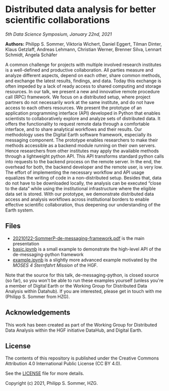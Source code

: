 # Distributed data analysis for better scientific collaborations

_5th Data Science Symposium, January 22nd, 2021_

**Authors:** Philipp S. Sommer, Viktoria Wichert, Daniel Eggert, Tilman Dinter,
Klaus Getzlaff, Andreas Lehmann, Christian Werner, Brenner Silva,
Lennart Schmidt, Angela Schäfer

A common challenge for projects with multiple involved research institutes is a well-defined and productive collaboration. All parties measure and analyze different aspects, depend on each other, share common methods, and exchange the latest results, findings, and data. Today this exchange is often impeded by a lack of ready access to shared computing and storage resources. In our talk, we present a new and innovative remote procedure call (RPC) framework. We focus on a distributed setup, where project partners do not necessarily work at the same institute, and do not have access to each others resources.
We present the prototype of an application programming interface (API) developed in Python that enables scientists to collaboratively explore and analyze sets of distributed data. It offers the functionality to request remote data through a comfortable interface, and to share analytical workflows and their results. Our methodology uses the Digital Earth software framework, especially its messaging component. The prototype enables researchers to make their methods accessible as a backend module running on their own servers. Hence researchers from other institutes may apply the available methods through a lightweight python API. This API transforms standard python calls into requests to the backend process on the remote server. In the end, the overhead for both, the backend developer and the remote user, is very low. The effort of implementing the necessary workflow and API usage equalizes the writing of code in a non-distributed setup. Besides that, data do not have to be downloaded locally, the analysis can be executed “close to the data” while using the institutional infrastructure where the eligible data set is stored.
With our prototype, we demonstrate distributed data access and analysis workflows across institutional borders to enable effective scientific collaboration, thus deepening our understanding of the Earth system.


## Files
- [20210122-SommerP-de-messaging-framework.pdf](20210122-SommerP-de-messaging-framework.pdf) is the main presentation
- [basic.ipynb](basic.ipynb) is a small example to demonstrate the high-level
  API of the de-messaging-python framework
- [example.ipynb](example.ipynb) is a slightly more advanced example motivated
  by the _MOSES 4 Sternfahrt Mission_ of the HGF.

Note that the source for this talk, de-messaging-python, is closed source
(so far), so you won't be able to run these examples yourself (unless you're a
member of Digital Earth or the Working Group for Distributed Data Analysis
within Datahub). If you are
interested, please get in touch with me (Philipp S. Sommer from HZG).


## Acknowledgements

This work has been created as part of the Working Group for Distributed Data Analysis within the HGF initiative DataHub, and Digital Earth.


## License

The contents of this repository is published under the Creative Commons
Attribution 4.0 International Public License (CC BY 4.0).

See the [LICENSE](LICENSE) file for more details.

Copyright (c) 2021, Philipp S. Sommer, HZG.
